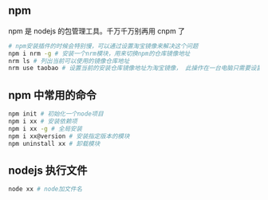 ## npm

npm 是 nodejs 的包管理工具。千万千万别再用 cnpm 了

```bash
# npm安装插件的时候会特别慢，可以通过设置淘宝镜像来解决这个问题
npm i nrm -g # 安装一个nrm模块，用来切换npm的仓库镜像地址
nrm ls # 列出当前可以使用的镜像仓库地址
nrm use taobao # 设置当前的安装仓库镜像地址为淘宝镜像， 此操作在一台电脑只需要设置一次就好
```

## npm 中常用的命令

```bash
npm init # 初始化一个node项目
npm i xx # 安装依赖项
npm i xx -g # 全局安装
npm i xx@version # 安装指定版本的模块
npm uninstall xx # 卸载模块
```

## nodejs 执行文件

```bash
node xx # node加文件名
```
